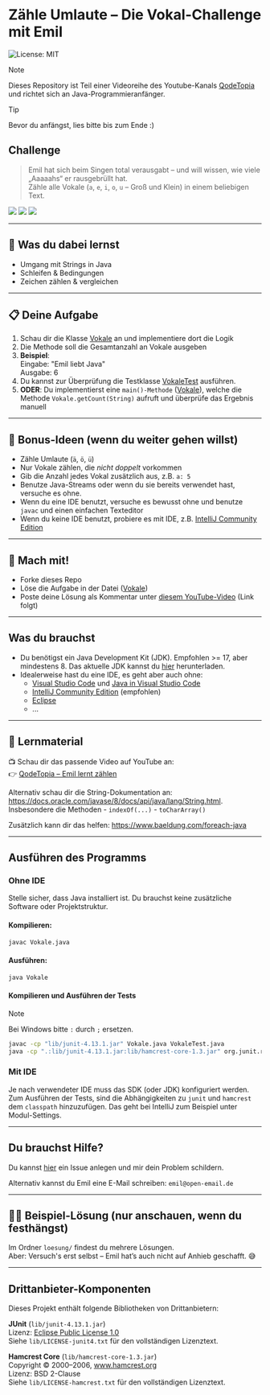 # Zähle Umlaute – Die Vokal-Challenge mit Emil

![License: MIT](https://img.shields.io/badge/License-MIT-green.svg)

> [!NOTE]
> Dieses Repository ist Teil einer Videoreihe des Youtube-Kanals [QodeTopia](https://youtube.com/@QodeTopia) und richtet sich an Java-Programmieranfänger.

> [!TIP]
> Bevor du anfängst, lies bitte bis zum Ende :)


## Challenge

> Emil hat sich beim Singen total verausgabt – und will wissen, wie viele „Aaaaahs“ er rausgebrüllt hat.  
Zähle alle Vokale (`a`, `e`, `i`, `o`, `u` – Groß und Klein) in einem beliebigen Text.

![](https://img.shields.io/badge/Java-red)
![](https://img.shields.io/badge/Grundlagen-blue)
![](https://img.shields.io/badge/Strings-purple)

---

## 🧠 Was du dabei lernst

- Umgang mit Strings in Java
- Schleifen & Bedingungen
- Zeichen zählen & vergleichen

---

## 📋 Deine Aufgabe

1. Schau dir die Klasse [Vokale](./Vokale.java) an und implementiere dort die Logik
1. Die Methode soll die Gesamtanzahl an Vokale ausgeben
1. **Beispiel**:  
Eingabe: "Emil liebt Java"  
Ausgabe: 6
1. Du kannst zur Überprüfung die Testklasse [VokaleTest](./VokaleTest.java) ausführen.
1. **ODER**: Du implementierst eine `main()-Methode` ([Vokale](./Vokale.java)), welche die Methode `Vokale.getCount(String)` aufruft und überprüfe das Ergebnis manuell 
---

## 🧩 Bonus-Ideen (wenn du weiter gehen willst)

- Zähle Umlaute (`ä`, `ö`, `ü`)
- Nur Vokale zählen, die _nicht doppelt_ vorkommen
- Gib die Anzahl jedes Vokal zusätzlich aus, z.B. `a: 5`
- Benutze Java-Streams oder wenn du sie bereits verwendet hast, versuche es ohne. 
- Wenn du eine IDE benutzt, versuche es bewusst ohne und benutze `javac` und einen einfachen Texteditor
- Wenn du keine IDE benutzt, probiere es mit IDE, z.B. [IntelliJ Community Edition](https://www.jetbrains.com/de-de/idea/download/)

---

## 💬 Mach mit!

- Forke dieses Repo
- Löse die Aufgabe in der Datei ([Vokale](./Vokale.java))
- Poste deine Lösung als Kommentar unter [diesem YouTube-Video](https://youtube.com/@QodeTopia) (Link folgt)

---

## Was du brauchst

- Du benötigst ein Java Development Kit (JDK). Empfohlen >= 17, aber mindestens 8.
  Das aktuelle JDK kannst du [hier](https://www.oracle.com/de/java/technologies/downloads/) herunterladen. 
- Idealerweise hast du eine IDE, es geht aber auch ohne:
  - [Visual Studio Code](https://code.visualstudio.com/) und [Java in Visual Studio Code](https://code.visualstudio.com/docs/languages/java)
  - [IntelliJ Community Edition](https://www.jetbrains.com/de-de/idea/download/) (empfohlen)
  - [Eclipse](https://www.eclipse.org/downloads/)
  - ...

---

## 🧪 Lernmaterial

📺 Schau dir das passende Video auf YouTube an:  
👉 [QodeTopia – Emil lernt zählen](https://youtube.com/@QodeTopia)

Alternativ schau dir die String-Dokumentation an: https://docs.oracle.com/javase/8/docs/api/java/lang/String.html.
Insbesondere die Methoden
    - `indexOf(...)`
    - `toCharArray()`

Zusätzlich kann dir das helfen: https://www.baeldung.com/foreach-java

---

## Ausführen des Programms

### Ohne IDE

Stelle sicher, dass Java installiert ist. Du brauchst keine zusätzliche Software oder Projektstruktur.

#### Kompilieren:
```bash
javac Vokale.java
```

#### Ausführen:
```bash
java Vokale
```

#### Kompilieren und Ausführen der Tests

> [!NOTE]
> Bei Windows bitte `:` durch `;` ersetzen.

```bash
javac -cp "lib/junit-4.13.1.jar" Vokale.java VokaleTest.java
java -cp ".:lib/junit-4.13.1.jar:lib/hamcrest-core-1.3.jar" org.junit.runner.JUnitCore VokaleTest
```

### Mit IDE

Je nach verwendeter IDE muss das SDK (oder JDK) konfiguriert werden.
Zum Ausführen der Tests, sind die Abhängigkeiten zu `junit` und `hamcrest` dem `classpath` hinzuzufügen.
Das geht bei IntelliJ zum Beispiel unter Modul-Settings.

---

## Du brauchst Hilfe?

Du kannst [hier](https://github.com/QodeTopia/cs_vowelcount/issues) ein Issue anlegen und mir dein Problem schildern.

Alternativ kannst du Emil eine E-Mail schreiben: `emil@open-email.de`

---

## 🧑‍💻 Beispiel-Lösung (nur anschauen, wenn du festhängst)

Im Ordner `loesung/` findest du mehrere Lösungen.  
Aber: Versuch's erst selbst – Emil hat’s auch nicht auf Anhieb geschafft. 😅

---

## Drittanbieter-Komponenten

Dieses Projekt enthält folgende Bibliotheken von Drittanbietern:

**JUnit** (`lib/junit-4.13.1.jar`)  
Lizenz: [Eclipse Public License 1.0](https://www.eclipse.org/legal/epl-v10.html)  
Siehe `lib/LICENSE-junit4.txt` für den vollständigen Lizenztext.

**Hamcrest Core** (`lib/hamcrest-core-1.3.jar`)  
Copyright © 2000–2006, www.hamcrest.org  
Lizenz: BSD 2-Clause  
Siehe `lib/LICENSE-hamcrest.txt` für den vollständigen Lizenztext.